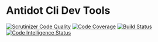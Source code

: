 # Antidot Cli Dev Tools

[![Scrutinizer Code Quality](https://scrutinizer-ci.com/g/antidot-framework/dev-tools/badges/quality-score.png?b=master)](https://scrutinizer-ci.com/g/antidot-framework/dev-tools/?branch=master)
[![Code Coverage](https://scrutinizer-ci.com/g/antidot-framework/dev-tools/badges/coverage.png?b=master)](https://scrutinizer-ci.com/g/antidot-framework/dev-tools/?branch=master)
[![Build Status](https://scrutinizer-ci.com/g/antidot-framework/dev-tools/badges/build.png?b=master)](https://scrutinizer-ci.com/g/antidot-framework/dev-tools/build-status/master)
[![Code Intelligence Status](https://scrutinizer-ci.com/g/antidot-framework/dev-tools/badges/code-intelligence.svg?b=master)](https://scrutinizer-ci.com/code-intelligence)
